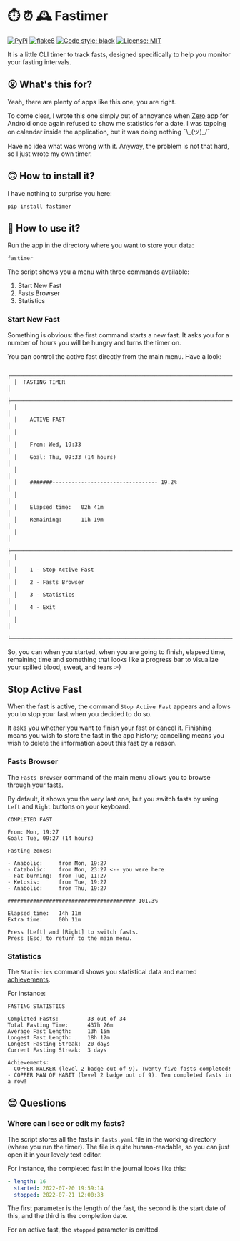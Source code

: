 # ⏱️ ⏰ 🕰️ Fastimer

[![PyPi](https://img.shields.io/pypi/v/fastimer)](https://pypi.org/project/fastimer/) [![flake8](https://github.com/vkostyanetsky/Fastimer/actions/workflows/flake8.yml/badge.svg)](https://github.com/vkostyanetsky/Fastimer/actions/workflows/flake8.yml) [![Code style: black](https://img.shields.io/badge/code%20style-black-000000.svg)](https://github.com/psf/black) [![License: MIT](https://img.shields.io/badge/License-MIT-yellow.svg)](https://opensource.org/licenses/MIT)   

It is a little CLI timer to track fasts, designed specifically to help you monitor your fasting intervals.  

## 😮 What's this for?

Yeah, there are plenty of apps like this one, you are right.

To come clear, I wrote this one simply out of annoyance when [Zero](https://www.zerolongevity.com/) app for Android once again refused to show me statistics for a date. I was tapping on calendar inside the application, but it was doing nothing ¯\\\_(ツ)\_/¯

Have no idea what was wrong with it. Anyway, the problem is not that hard, so I just wrote my own timer.

## 🙃 How to install it?

I have nothing to surprise you here:

```commandline
pip install fastimer
```

## 🙂 How to use it?

Run the app in the directory where you want to store your data:

```commandline
fastimer
```

The script shows you a menu with three commands available: 

1. Start New Fast
2. Fasts Browser
3. Statistics  

### Start New Fast

Something is obvious: the first command starts a new fast. It asks you for a number of hours you will be hungry and turns the timer on.

You can control the active fast directly from the main menu. Have a look:

```
  ┌───────────────────────────────────────────────────────────────────────────┐
  │  FASTING TIMER                                                            │
  ├───────────────────────────────────────────────────────────────────────────┤
  │                                                                           │
  │    ACTIVE FAST                                                            │
  │                                                                           │
  │    From: Wed, 19:33                                                       │
  │    Goal: Thu, 09:33 (14 hours)                                            │
  │                                                                           │
  │    #######--------------------------------- 19.2%                         │
  │                                                                           │
  │    Elapsed time:   02h 41m                                                │
  │    Remaining:      11h 19m                                                │
  │                                                                           │
  ├───────────────────────────────────────────────────────────────────────────┤
  │                                                                           │
  │    1 - Stop Active Fast                                                   │
  │    2 - Fasts Browser                                                      │
  │    3 - Statistics                                                         │
  │    4 - Exit                                                               │
  │                                                                           │
  └───────────────────────────────────────────────────────────────────────────┘
```

So, you can when you started, when you are going to finish, elapsed time, remaining time and something that looks like a progress bar to visualize your spilled blood, sweat, and tears :-)

## Stop Active Fast

When the fast is active, the command `Stop Active Fast` appears and allows you to stop your fast when you decided to do so.

It asks you whether you want to finish your fast or cancel it. Finishing means you wish to store the fast in the app history; cancelling means you wish to delete the information about this fast by a reason. 

### Fasts Browser

The `Fasts Browser` command of the main menu allows you to browse through your fasts.

By default, it shows you the very last one, but you switch fasts by using `Left` and `Right` buttons on your keyboard. 

```
COMPLETED FAST

From: Mon, 19:27
Goal: Tue, 09:27 (14 hours)

Fasting zones:

- Anabolic:     from Mon, 19:27
- Catabolic:    from Mon, 23:27 <-- you were here
- Fat burning:  from Tue, 11:27
- Ketosis:      from Tue, 19:27
- Anabolic:     from Thu, 19:27

######################################## 101.3%

Elapsed time:   14h 11m
Extra time:     00h 11m

Press [Left] and [Right] to switch fasts.
Press [Esc] to return to the main menu.
```

### Statistics

The `Statistics` command shows you statistical data and earned [achievements](Achievements.md).

For instance:

```
FASTING STATISTICS

Completed Fasts:         33 out of 34
Total Fasting Time:      437h 26m
Average Fast Length:     13h 15m
Longest Fast Length:     18h 12m
Longest Fasting Streak:  20 days
Current Fasting Streak:  3 days

Achievements:
- COPPER WALKER (level 2 badge out of 9). Twenty five fasts completed!
- COPPER MAN OF HABIT (level 2 badge out of 9). Ten completed fasts in a row!
```

## 😌 Questions 

### Where can I see or edit my fasts?

The script stores all the fasts in `fasts.yaml` file in the working directory (where you run the timer). The file is quite human-readable, so you can just open it in your lovely text editor.

For instance, the completed fast in the journal looks like this:

```yaml
- length: 16
  started: 2022-07-20 19:59:14
  stopped: 2022-07-21 12:00:33
```

The first parameter is the length of the fast, the second is the start date of this, and the third is the completion date.

For an active fast, the `stopped` parameter is omitted.
